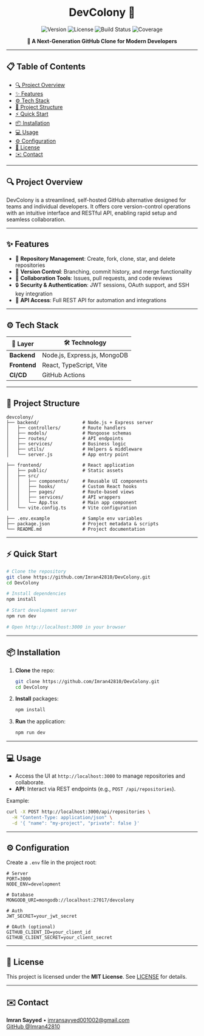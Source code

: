 <h1 align="center">DevColony 🌟</h1>

<p align="center">
  <img src="https://img.shields.io/badge/version-1.0.0-blue.svg" alt="Version"> 
  <img src="https://img.shields.io/badge/license-MIT-green.svg" alt="License"> 
  <img src="https://img.shields.io/badge/build-passing-brightgreen.svg" alt="Build Status"> 
  <img src="https://img.shields.io/badge/coverage-85%25-yellowgreen.svg" alt="Coverage">
</p>

<p align="center"><strong>🚀 A Next-Generation GitHub Clone for Modern Developers</strong></p>

---

## 📋 Table of Contents
- [🔍 Project Overview](#-project-overview)
- [✨ Features](#-features)
- [⚙️ Tech Stack](#️-tech-stack)
- [📂 Project Structure](#-project-structure)
- [⚡ Quick Start](#-quick-start)
- [📦 Installation](#-installation)
- [💻 Usage](#-usage)
- [⚙️ Configuration](#-configuration)
- [📄 License](#-license)
- [✉️ Contact](#-contact)

---

## 🔍 Project Overview
DevColony is a streamlined, self-hosted GitHub alternative designed for teams and individual developers. It offers core version-control operations with an intuitive interface and RESTful API, enabling rapid setup and seamless collaboration.

---

## ✨ Features
- 📁 **Repository Management**: Create, fork, clone, star, and delete repositories
- 🔄 **Version Control**: Branching, commit history, and merge functionality
- 🤝 **Collaboration Tools**: Issues, pull requests, and code reviews
- 🔒 **Security & Authentication**: JWT sessions, OAuth support, and SSH key integration
- 🔗 **API Access**: Full REST API for automation and integrations

---

## ⚙️ Tech Stack
| 🚀 Layer       | 🛠️ Technology                 |
|---------------|-------------------------------|
| **Backend**   | Node.js, Express.js, MongoDB  |
| **Frontend**  | React, TypeScript, Vite       |
| **CI/CD**     | GitHub Actions                |

---

## 📂 Project Structure
```text
devcolony/
├── backend/                # Node.js + Express server
│   ├── controllers/        # Route handlers
│   ├── models/             # Mongoose schemas
│   ├── routes/             # API endpoints
│   ├── services/           # Business logic
│   ├── utils/              # Helpers & middleware
│   └── server.js           # App entry point

├── frontend/               # React application
│   ├── public/             # Static assets
│   ├── src/
│   │   ├── components/     # Reusable UI components
│   │   ├── hooks/          # Custom React hooks
│   │   ├── pages/          # Route-based views
│   │   ├── services/       # API wrappers
│   │   └── App.tsx         # Main app component
│   └── vite.config.ts      # Vite configuration

├── .env.example            # Sample env variables
├── package.json            # Project metadata & scripts
└── README.md               # Project documentation
```

---

## ⚡ Quick Start
```bash
# Clone the repository
git clone https://github.com/Imran42810/DevColony.git
cd DevColony

# Install dependencies
npm install

# Start development server
npm run dev

# Open http://localhost:3000 in your browser
``` 

---

## 📦 Installation
1. **Clone** the repo:
   ```bash
   git clone https://github.com/Imran42810/DevColony.git
   cd DevColony
   ```
2. **Install** packages:
   ```bash
   npm install
   ```
3. **Run** the application:
   ```bash
   npm run dev
   ```

---

## 💻 Usage
- Access the UI at `http://localhost:3000` to manage repositories and collaborate.
- **API**: Interact via REST endpoints (e.g., `POST /api/repositories`).

Example:
```bash
curl -X POST http://localhost:3000/api/repositories \
  -H "Content-Type: application/json" \
  -d '{ "name": "my-project", "private": false }'
```

---

## ⚙️ Configuration
Create a `.env` file in the project root:
```env
# Server
PORT=3000
NODE_ENV=development

# Database
MONGODB_URI=mongodb://localhost:27017/devcolony

# Auth
JWT_SECRET=your_jwt_secret

# OAuth (optional)
GITHUB_CLIENT_ID=your_client_id
GITHUB_CLIENT_SECRET=your_client_secret
```

---

## 📄 License
This project is licensed under the **MIT License**. See [LICENSE](LICENSE) for details.

---

## ✉️ Contact
**Imran Sayyed** • imransayyed001002@gmail.com  
[GitHub @Imran42810](https://github.com/Imran42810/DevColony)
